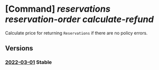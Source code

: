 # [Command] _reservations reservation-order calculate-refund_

Calculate price for returning `Reservations` if there are no policy errors.


## Versions

### [2022-03-01](/Resources/mgmt-plane/L3Byb3ZpZGVycy9taWNyb3NvZnQuY2FwYWNpdHkvcmVzZXJ2YXRpb25vcmRlcnMve30vY2FsY3VsYXRlcmVmdW5k/2022-03-01.xml) **Stable**

<!-- mgmt-plane /providers/microsoft.capacity/reservationorders/{}/calculaterefund 2022-03-01 -->
